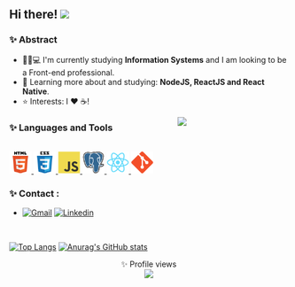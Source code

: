 

## Hi there! <img src="https://dkrn4sk0rn31v.cloudfront.net/2018/05/29070459/pixelart-octocat.gif" width="50"></h2>

### ✨ Abstract

- 👩‍🎓💻 I'm currently studying **Information Systems** and I am looking to be a Front-end professional.
- 🌱 Learning more about and studying: **NodeJS, ReactJS and React Native**.
- ⭐ Interests: I ❤️️ ☕!

<img src="https://github.com/hosanabarcelos/hosanabarcelos/blob/master/alien.gif" width="200" align="right"/>

### ✨ Languages and Tools

<br/>

 <a href="https://developer.mozilla.org/pt-BR/docs/Web/HTML/HTML5">
    <img
      src="https://github.com/devicons/devicon/blob/master/icons/html5/html5-original-wordmark.svg"
      alt="html"
      width="40"
      height="40"
    />
  </a>
  
  <a href="https://developer.mozilla.org/pt-BR/docs/Web/CSS">
    <img
      src="https://github.com/devicons/devicon/blob/master/icons/css3/css3-original-wordmark.svg"
      alt="css"
      width="40"
      height="40"
    />
  </a>
  
 <a href="https://developer.mozilla.org/en-US/docs/Web/JavaScript">
    <img
      src="https://github.com/devicons/devicon/blob/master/icons/javascript/javascript-original.svg"
      alt="javascript"
      width="40"
      height="40"
    />
  </a> 
  
   <a href="https://www.postgresql.org">
    <img
      src="https://github.com/devicons/devicon/blob/master/icons/postgresql/postgresql-original.svg"
      alt="postgresql"
      width="40"
      height="40"
    />
  </a> 
  
   <a href="https://pt-br.reactjs.org">
    <img
      src="https://github.com/devicons/devicon/blob/master/icons/react/react-original.svg"
      alt="react"
      width="40"
      height="40"
    />
  </a> 
  
   <a href="https://git-scm.com/">
    <img
      src="https://github.com/devicons/devicon/blob/master/icons/git/git-original.svg"
      alt="git"
      width="40"
      height="40"
    />
  </a> 
  
</p>

### ✨ Contact :

- [![Gmail](https://img.shields.io/badge/-Gmail-c14438?style=flat&logo=Gmail&logoColor=white)](mailto:hosanabarceloscandido@gmail.com) [![Linkedin](https://img.shields.io/badge/-LinkedIn-blue?style=flat&logo=Linkedin&logoColor=white)](https://www.linkedin.com/in/hosana-barcelos-8206731a1/) 

<p> <br>

[![Top Langs](https://github-readme-stats.vercel.app/api/top-langs/?username=hosanabarcelos&layout=compact&langs_count=5&title_color=3f2b96&theme=dracula)](https://github.com/anuraghazra/github-readme-stats)   [![Anurag's GitHub stats](https://github-readme-stats.vercel.app/api?username=hosanabarcelos&title_color=3f2b96&theme=dracula&show_icons=true&hide=prs)](https://github.com/anuraghazra/github-readme-stats) 

</p>


<p align = "center"> 
  ✨ Profile views <br>
  <img src = "https://profile-counter.glitch.me/hosanabarcelos/count.svg" </p>
  


